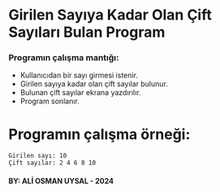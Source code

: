 # Girilen Sayıya Kadar Olan Çift Sayıları Bulan Program
### Programın çalışma mantığı:
- Kullanıcıdan bir sayı girmesi istenir.
- Girilen sayıya kadar olan çift sayılar bulunur. 
- Bulunan çift sayılar ekrana yazdırılır.
- Program sonlanır.
# Programın çalışma örneği:

```output
Girilen sayı: 10
Çift sayılar: 2 4 6 8 10
```
#### BY: ALİ OSMAN UYSAL - 2024